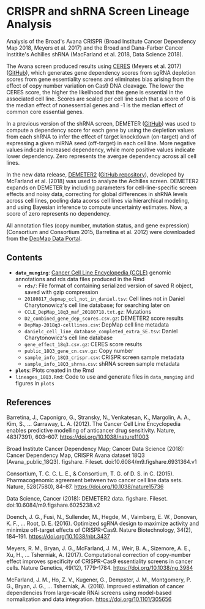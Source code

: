 # CRISPR and shRNA Screen Lineage Analysis

Analysis of the Broad's Avana CRISPR (Broad Institute Cancer Dependency Map 2018, Meyers et al. 2017) and the Broad and Dana-Farber Cancer Institite's Achilles shRNA (MacFarland et al. 2018, Data Science 2018).

The Avana screen produced results using [CERES](https://depmap.org/ceres/) (Meyers et al. 2017) ([GitHub](https://github.com/cancerdatasci/ceres)), which generates gene dependency scores from sgRNA depletion scores from gene essentiality screens and eliminates bias arising from the effect of copy number variation on Cas9 DNA cleavage. The lower the CERES score, the higher the likelihood that the gene is essential in the associated cell line. Scores are scaled per cell line such that a score of 0 is the median effect of nonessential genes and -1 is the median effect of common core essential genes.

In a previous version of the shRNA screen, DEMETER ([GitHub](https://github.com/cancerdatasci/demeter)) was used to compute a dependency score for each gene by using the depletion values from each shRNA to infer the effect of target knockdown (on-target) and of expressing a given miRNA seed (off-target) in each cell line. More negative values indicate increased dependency, while more positive values indicate lower dependency. Zero represents the avergae dependency across all cell lines.

In the new data release, [DEMETER2](https://depmap.org/R2-D2/) ([GitHub repository](https://github.com/cancerdatasci/demeter2)), developed by McFarland et al. (2018) was used to analyze the Achilles screen. DEMETER2 expands on DEMETER by including parameters for cell-line-specific screen effects and noisy data, correcting for global differences in shRNA levels across cell lines, pooling data acorss cell lines via hierarchical modeling, and using Bayesian inference to compute uncertainty estimates. Now, a score of zero represents no dependency.

All annotation files (copy number, mutation status, and gene expression) (Consortium and Consortium 2015, Barretina et al. 2012) were downloaded from the [DepMap Data Portal](https://depmap.org/portal/download/).

## Contents

- **`data_munging`**: [Cancer Cell Line Encyclopedia (CCLE)](https://portals.broadinstitute.org/ccle) genomic annotations and rds data files produced in the Rmd
	- **`rds/`**: File format of containing serialized version of saved R object, saved with gzip compression
	- `20180817_depmap_ccl_not_in_daniel.tsv`: Cell lines not in Daniel Charytonowicz's cell line database; for searching later on
	- `CCLE_DepMap_18q3_maf_20180718.txt.gz`: Mutations
	- `D2_combined_gene_dep_scores.csv.gz`: DEMETER2 score results
	- `DepMap-2018q3-celllines.csv`: DepMap cell line metadata
	- `danielc_cell_line_database_completed_extra_SE.tsv`: Daniel Charytonowicz's cell line database
	- `gene_effect_18q3.csv.gz`: CERES score results
	- `public_18Q3_gene_cn.csv.gz`: Copy number
	- `sample_info_18Q3_crispr.csv`: CRISPR screen sample metadata
	- `sample_info_18Q3_shrna.csv`: shRNA screen sample metadata
- **`plots`**: Plots created in the Rmd
- `lineages_18Q3.Rmd`: Code to use and generate files in `data_munging` and figures in `plots`

## References

Barretina, J., Caponigro, G., Stransky, N., Venkatesan, K., Margolin, A. A., Kim, S., … Garraway, L. A. (2012). The Cancer Cell Line Encyclopedia enables predictive modelling of anticancer drug sensitivity. Nature, 483(7391), 603–607. https://doi.org/10.1038/nature11003

Broad Institute Cancer Dependency Map; Cancer Data Science (2018): Cancer Dependency Map, CRISPR Avana dataset 18Q3 (Avana_public_18Q3). figshare. Fileset. doi:10.6084/m9.figshare.6931364.v1

Consortium, T. C. C. L. E., & Consortium, T. G. of D. S. in C. (2015). Pharmacogenomic agreement between two cancer cell line data sets. Nature, 528(7580), 84–87. https://doi.org/10.1038/nature15736

Data Science, Cancer (2018): DEMETER2 data. figshare. Fileset. doi:10.6084/m9.figshare.6025238.v2

Doench, J. G., Fusi, N., Sullender, M., Hegde, M., Vaimberg, E. W., Donovan, K. F., … Root, D. E. (2016). Optimized sgRNA design to maximize activity and minimize off-target effects of CRISPR-Cas9. Nature Biotechnology, 34(2), 184–191. https://doi.org/10.1038/nbt.3437

Meyers, R. M., Bryan, J. G., McFarland, J. M., Weir, B. A., Sizemore, A. E., Xu, H., … Tsherniak, A. (2017). Computational correction of copy-number effect improves specificity of CRISPR-Cas9 essentiality screens in cancer cells. Nature Genetics, 49(12), 1779–1784. https://doi.org/10.1038/ng.3984

McFarland, J. M., Ho, Z. V., Kugener, G., Dempster, J. M., Montgomery, P. G., Bryan, J. G., … Tsherniak, A. (2018). Improved estimation of cancer dependencies from large-scale RNAi screens using model-based normalization and data integration. https://doi.org/10.1101/305656